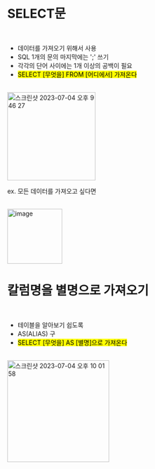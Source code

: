 # SELECT문
<br/> 

- 데이터를 가져오기 위해서 사용
- SQL 1개의 문의 마지막에는 ';' 쓰기
- 각각의 단어 사이에는 1개 이상의 공백이 필요 
- <mark>SELECT [무엇을] FROM [어디에서] 가져온다</mark>
<br/> 
<img width="201" alt="스크린샷 2023-07-04 오후 9 46 27" src="https://github.com/hozyhozy/-SQL-/assets/123252821/10752538-cb07-4533-8c03-040d5b3644d5">
<br/>


ex. 모든 데이터를 가져오고 싶다면

<br/>
<img width="125" alt="image" src="https://github.com/hozyhozy/-SQL-/assets/123252821/2f32e022-1b8c-4d57-aead-ee4e205d105b">

# 칼럼명을 별명으로 가져오기
<br/>

- 테이블을 알아보기 쉽도록
- AS(ALIAS) 구
- <mark>SELECT [무엇을] AS [별명]으로 가져온다</mark>
<br/>

<img width="232" alt="스크린샷 2023-07-04 오후 10 01 58" src="https://github.com/hozyhozy/-SQL-/assets/123252821/e4f7657d-9846-4573-be57-fd54374d0c6d">
<br/> 
 
